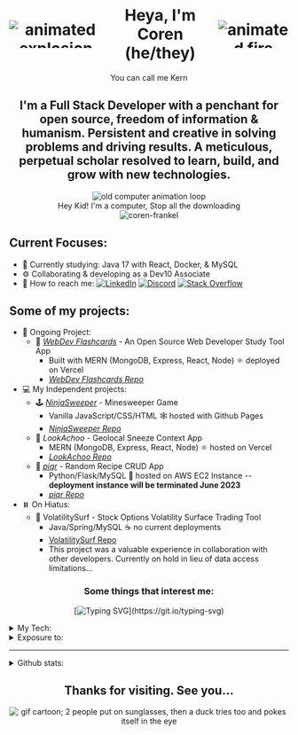 <h1 align=center style="display: flex; align-items: center">
  <img alt="animated explosion" src="https://external-content.duckduckgo.com/iu/?u=http%3A%2F%2Fwww.clipartbest.com%2Fcliparts%2Fjcx%2FEBd%2FjcxEBd7ji.gif&f=1&nofb=1&ipt=72009541ae89b3d30182b8b18c8f945896397035df3841c7cae80c36c96771a6&ipo=images" height="50" width="auto">
  Heya, I'm Coren (he/they)
  <img alt="animated fire" src="https://external-content.duckduckgo.com/iu/?u=https%3A%2F%2Fmedia.giphy.com%2Fmedia%2Fv60i3qrc9hni0%2Fgiphy.gif&f=1&nofb=1&ipt=4e9edaec48c0a6462f59a200a616d3bef6e5290799c378c30360e8531f57c159&ipo=images" height="50" width="auto">
</h1>

<p align=center>You can call me Kern</p>
<h2 align=center>
  I'm a Full Stack Developer with a penchant for open source, freedom of information & humanism. Persistent and creative in solving problems and driving results. A meticulous, perpetual scholar resolved to learn, build, and grow with new technologies.
</h2>
  
<div align="center">
  <img alt="old computer animation loop" src="https://external-content.duckduckgo.com/iu/?u=https%3A%2F%2Fmedia.giphy.com%2Fmedia%2F13TOUjA0sP60mI%2Fgiphy.gif&f=1&nofb=1&ipt=7861546bbd2d138a4444a5986f370a98b7c5e12b5811642e0376aea5479d8e8b&ipo=images"/>
  <br/>
  <caption>Hey Kid! I'm a computer, Stop all the downloading</caption>
  <br>
  <img src="https://komarev.com/ghpvc/?username=coren-frankel&label=Profile%20views&color=red&style=plastic" alt="coren-frankel" />
</div>

## Current Focuses:

- 💭 Currently studying: Java 17 with React, Docker, & MySQL
- ⚙️ Collaborating & developing as a Dev10 Associate
- 💌 How to reach me: [![LinkedIn](https://img.shields.io/badge/LinkedIn-0A66C2.svg?style=plastic&logo=linkedin)](https://linkedin.com/in/coren-frankel)
[![Discord](https://img.shields.io/badge/Discord-black?style=plastic&logo=discord&logoColor=white&labelColor=5865F2)](https://discordapp.com/users/uncle_baby_kern#8432)
[![Stack Overflow](https://img.shields.io/badge/-StackOverflow-FE7A16?style=plastic&logo=stack-overflow&logoColor=black&labelColor=white)](https://stackoverflow.com/users/19356052/unclebabykern?tab=profile)

## Some of my projects:

- 🦫 Ongoing Project: 
  + 📝 [*WebDev Flashcards*](https://webdev-flashcards.vercel.app/) - An Open Source Web Developer Study Tool App 
    - Built with MERN (MongoDB, Express, React, Node) ⚛️ deployed on Vercel
    - [*WebDev Flashcards Repo*](https://github.com/m-smith15/webdev_flashcards)
- 💻 My Independent projects: 
  + 🕹️ [*NinjaSweeper*](https://coren-frankel.github.io/NinjaSweeper/) - Minesweeper Game
    - Vanilla JavaScript/CSS/HTML 🕸️ hosted with Github Pages
    - [*NinjaSweeper Repo*](https://github.com/coren-frankel/NinjaSweeper)
  + 🤧 *LookAchoo* - Geolocal Sneeze Context App
    - MERN (MongoDB, Express, React, Node) ⚛️ hosted on Vercel
    - [*LookAchoo Repo*](https://github.com/coren-frankel/LookAchoo")
  + 🍳 [*piqr*](http://3.101.63.102/) - Random Recipe CRUD App
    - Python/Flask/MySQL 🐍 hosted on AWS EC2 Instance -- **deployment instance will be terminated June 2023**
    - [*piqr Repo*](https://github.com/coren-frankel/meal_picker)
- ⏸️ On Hiatus:
  + 🌊 VolatilitySurf - Stock Options Volatility Surface Trading Tool 
    - Java/Spring/MySQL ☕ no current deployments
    - [VolatilitySurf Repo](https://github.com/coren-frankel/VolatilitySurf)
    - This project was a valuable experience in collaboration with other developers. Currently on hold in lieu of data access limitations...

<div align=center>
<h3>Some things that interest me:</h3>

[![Typing SVG](https://readme-typing-svg.demolab.com/?&pause=400&color=F70000&width=700&align=center&lines=Horror,+Sci-Fi,+Fantasy,+Satire,+Drama,+Suspense,+Mystery;Existentialism,+Absurdism,+Humanism,+Nihil...+ah+whatever...;All+work+and+no+play+makes+Jack+a+dull+boy...;Survival-Horror,+RPGs,+Puzzle/Story-Driven+Games;Prog-Metal,+Lo-Fi+Hip+Hop,+Pop-Punk,+Folk,+Indie+et+al.)](https://git.io/typing-svg)
  
</div>
<details>
  <summary>My Tech:</summary>
  <br/>
  <p align=center>
  <a href="https://skillicons.dev">
    <img src="https://skillicons.dev/icons?i=html,css,js,ts,py,java,md,git,vscode,eclipse,idea,jest,regex,vim,nginx,figma,bootstrap,materialui,tailwind,postgres,mysql,mongodb,spring,maven,flask,hibernate,d3,jquery,nodejs,react,redux,express,nextjs,vercel,aws,gcp,babel,docker,codepen,replit&perline=10" alt="My technical skills and tools icons">
  </a>
  </p>
</details>
<details>
  <summary>Exposure to:</summary>
  <br/>
  <p align=center>
  <a href="https://skillicons.dev">
    <img src="https://skillicons.dev/icons?i=c,cs,cpp,angular,dotnet,nestjs,firebase,androidstudio,visualstudio,selenium,svg" alt="My technical skills and tools icons">
  </a>
  </p>
</details>
<!-- 
<ul>
  <li>Languages: [Python, Java, JavaScript, TypeScript, SQL, HTML5, CSS3]</li>
  <li>Frontend: [ReactJS, Bootstrap, Material UI, Tailwind CSS, Jinja2, JSX, Redux]</li>
  <li>Backend: [ExpressJS, Flask, Spring Boot, Apache Tomcat, Apache Maven, Nodemon]</li>
  <li>Fullstack: [NodeJS, AJAX (Fetch, Axios), JSP & JSTL, JSON, npm, Socket.io, Next.js]
  <li>Databases: [MySQL, MongoDB, PostgreSQL]</li>
  <li>DevOps: [AWS EC2, Vercel, Google Cloud Platform, MongoDB Atlas, Gunicorn, Nginx]</li>
  <li>UI/UX Design: [Balsamiq, Trello]</li>
  <li>myIDEs: [Postman, MySQL Workbench, VS Code, Spring Tool Suite 4, MongoDB Compass]</li>
  <li>Other Tools: [Jest, D3.js, Plotly, Anime.js, Chrome DevTools, dotenv, PyMySQL, Unirest, Mongoose]</li>
  <li>Version Control: [Git, Github]</li>
  <li>OS: [macOS, (Ubuntu & Windows proficient)]</li>
  <li>Concepts & Methodologies: [ORM, NoSQL, Agile, Waterfall, Kanban, Scrum, SDLC, REST, MVC, TDD, OOP, Functional Programming]</li>
  <li>Persistence & Validation: [JPA, session, bcrypt, flash messaging, regular expressions, webhooks]</li>
  <li>Exposure: [C, Angular, Nest.js, C#, Docker, React Native]</li>
</ul>
 -->
<hr/>
<details>
  <summary>Github stats:</summary>
  <br>
  <div align="center">
    <p align="center">  
      <img alt="coren-frankel's GitHub Stats" src="https://github-readme-stats.coren-frankel.vercel.app/api?username=coren-frankel&theme=radical&show_icons=true" />
      <img src="https://github-readme-streak-stats.herokuapp.com/?user=coren-frankel&layout=compact&show_icons=true&theme=onedark" alt="coren-frankel" />
      <img alt="coren-frankel's Github Top Languages" src="https://github-readme-stats.coren-frankel.vercel.app/api/top-langs/?username=coren-frankel&layout=donut&theme=blue-green&show_icons=true&langs_count=6&count-private=true" />
    </p>
    <h4>Whooa <em>Hungry snek!</em></h4>

![Snake animation](https://github.com/coren-frankel/coren-frankel/blob/output/github-contribution-grid-snake.svg)

  </div>
</details>

<div align=center>
  
  ## Thanks for visiting. See you...
  
  <img src="https://i.giphy.com/media/GHeV8BGjJAAWk/giphy.webp" alt="gif cartoon; 2 people put on sunglasses, then a duck tries too and pokes itself in the eye">
</div>
